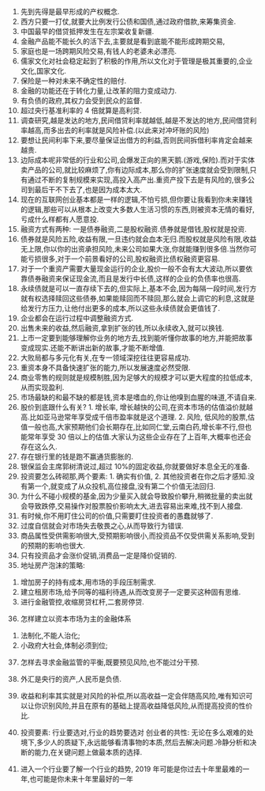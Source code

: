 1. 先到先得是最早形成的产权概念.
2. 西方只要一打仗,就要大比例发行公债和国债,通过政府借款,来筹集资金.
3. 中国最早的借贷抵押发生在左宗棠收复新疆.
4. 金融产品能不能长久的活下去,主要就是看到底能不能形成跨期交易,
5. 家庭也是一场跨期风险交易,有钱人的老婆未必漂亮.
6. 儒家文化对社会稳定起到了积极的作用,所以文化对于管理是极其重要的,企业文化,国家文化.
7. 保险是一种对未来不确定性的赔付.
8. 金融的功能还在于转化力量,让改革的阻力变成动力.
9. 有负债的政府,其权力会受到民众的监督.
10. 超过央行基准利率的 4 倍就算是高利贷.
11. 调查研究,越是发达的地方,民间借贷利率就越低,越是不发达的地方,民间借贷利率越高,而多出去的利率就是风险补偿.(以此来对冲坏账的风险)
12. 要想让民间利率下来,要尽量保证出借方的利益,否则民间拆借利率肯定会越来越贵.
13. 边际成本呢非常低的行业和公司,会爆发正向的黑天鹅.(游戏,保险).而对于实体卖产品的公司,就比较麻烦了,你有边际成本,那么你的扩张速度就会受到限制,只有通过不断的复制规模来实现,高投入高产出.重资产投下去是有风险的,很多公司到最后干不下去了,也是因为成本太大.
14. 现在的互联网创业基本都是一样的逻辑,不怕亏损,但你要让我看到你未来赚钱的逻辑,那些可以从根本上改变大多数人生活习惯的东西,则被资本无情的看好,亏成什么样都有人愿意投.
15. 融资方式有两种: 一是债券融资,二是股权融资.债券就是借钱,股权就是投资.
16. 债券就是风险五险,收益有限,一旦违约就会血本无归.而股权就是风险有限,收益无上限,你以你的出资承担风险,未来公司如果大涨,你就能赚到很多倍.当然你可能亏损很多,对于一个前景看好的公司,股权融资比债权融资更容易.
17. 对于一个重资产需要大量现金运行的企业,股价一般不会有太大波动,所以要依靠债券融资来保证现金流,而且是发行中长债,这样的企业的负债率也很高.
18. 永续债就是可以一直存续下去的,但实际上,基本不会,因为每隔一段时间,发行方就有权选择赎回这些债券,如果能赎回而不赎回,那么就会上调它的利息,这就是给发行方压力,让他付出更多的成本,所以这些永续债就会更值钱了.
19. 企业都会在运行过程中调整融资方式.
20. 出售未来的收益,然后融资,拿到扩张的钱,所以永续收入,就可以换钱.
21. 上市一定要到能够理解你业务的地方去,找到能听懂你故事的地方,并能把故事变成现实.还能不断讲出新的故事,才能不断增值.
22. 大败局都与多元化有关,在专一领域深挖往往更容易成功.
23. 重资本身不具备快速扩张的能力,所以发展速度必然受限.
24. 商业零售的规则就是规模制胜,因为足够大的规模才可以更大程度的拉低成本,从而实现盈利.
25. 市场最缺的和最不缺的都是钱,资本是嗜血的,你让他嗅到血腥的味道,不请自来.
26. 股价到底跟什么有关? 1. 增长率, 增长越快的公司,在资本市场的估值溢价就越高.比如亚马逊常年享受成千倍市盈率就是这个道理. 2. 风险, 低风险的股票,估值一般也高,大家预期他们会长期存在,比如同仁堂,云南白药,增长率不行,但也能常年享受 30 倍以上的估值.大家认为这些企业存在了上百年,大概率也还会存在这么久.
27. 存在银行里的钱是跑不赢通货膨胀的.
28. 银保监会主席郭树清说过,超过 10%的固定收益,你就要做好本息全无的准备.
29. 投资要怎么砖砌那,两个要素: 1. 确实有价值, 2. 其他投资者在你之后才感知.没有第一个,就变成了从众投机,高位接盘,没有第二个价值无法回归.
30. 为什么不碰小规模的基金,因为少量买入就会导致股价攀升,稍微批量的卖出就会导致跌停,交易操作对股票股价影响太大,进去容易出来难,找不到人接盘.
31. 有时候,你不用盯住公司的价值,只需要盯住投资者的愚蠢就够了.
32. 过度自信就会对市场失去敬畏之心,从而导致行为错误.
33. 商品属性受供需影响很大,受预期影响很小,而投资品不仅受供需关系影响,受到的预期的影响也很大.
34. 只有投资品才会涨价促销,消费品一定是降价促销的.
35. 地址房产泡沫的策略:

1) 增加房子的持有成本,用市场的手段压制需求.
2) 建立租房市场,给予同等的福利待遇,从而改变房子一定要买这种固有思维.
3) 进行金融管控,收缩房贷杠杆,二套房停贷.

36. 怎样建立以资本市场为主的金融体系

1) 法制化,不能人治化;
2) 小政府大社会,体制必须到位;

37. 怎样去寻求金融监管的平衡,既要预见风险,也不能过分干预.
38. 外汇是央行的资产,人民币是负债.
39. 收益和利率其实就是对风险的补偿,所以高收益一定会伴随高风险,唯有知识可以让你识别风险,并且在原有的基础上提高收益降低风险,从而提高投资的性价比.

40. 投资要素: 行业要选对,行业的趋势要选对
    创业者的共性: 无论在多么艰难的处境下,多少人的质疑下,永远能够看清事物的本质,然后去解决问题.冷静分析和决断的能力,在关键问题上做最本质的选择.
41. 进入一个行业要了解一个行业的趋势, 2019 年可能是你过去十年里最难的一年,也可能是你未来十年里最好的一年
